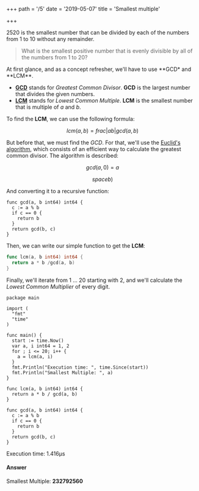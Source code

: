 +++
path = '/5'
date = '2019-05-07'
title = 'Smallest multiple'

+++

2520 is the smallest number that can be divided by each of the numbers from 1 to 10 without any remainder.

> What is the smallest positive number that is evenly divisible by all of the numbers from 1 to 20?

At first glance, and as a concept refresher, we'll have to use **GCD\* and **LCM\*\*.

- **[GCD](https://en.wikipedia.org/wiki/Greatest_common_divisor)**
  stands for _Greatest Common Divisor_. **GCD** is the largest number that divides
  the given numbers.
- **[LCM](https://en.wikipedia.org/wiki/Least_common_multiple)**
  stands for _Lowest Common Multiple_. **LCM** is the smallest number that is multiple
  of _a_ and _b_.

To find the **LCM**, we can use the following formula:

$$
lcm(a,b) =  frac{ | ab | }{gcd(a, b)}
$$

But before that, we must find the _GCD_.
For that, we'll use the [Euclid's algorithm](https://en.wikipedia.org/wiki/Euclidean_algorithm),
which consists of an efficient way to calculate the greatest common divisor. The
algorithm is described:

$$
gcd(a,0) = a
$$

$$
space b)
$$

And converting it to a recursive function:

```go{numberLines: true}
func gcd(a, b int64) int64 {
  c := a % b
  if c == 0 {
    return b
  }
  return gcd(b, c)
}
```

Then, we can write our simple function to get the **LCM**:

```go
func lcm(a, b int64) int64 {
  return a * b /gcd(a, b)
}
```

Finally, we'll iterate from 1 ... 20 starting with 2, and we'll calculate the _Lowest Common Multiplier_ of every digit.

```go{numberLines: 3}
package main

import (
  "fmt"
  "time"
)

func main() {
  start := time.Now()
  var a, i int64 = 1, 2
  for ; i <= 20; i++ {
    a = lcm(a, i)
  }
  fmt.Println("Execution time: ", time.Since(start))
  fmt.Println("Smallest Multiple: ", a)
}

func lcm(a, b int64) int64 {
  return a * b / gcd(a, b)
}

func gcd(a, b int64) int64 {
  c := a % b
  if c == 0 {
    return b
  }
  return gcd(b, c)
}
```

Execution time: 1.416µs

#### Answer

Smallest Multiple: **232792560**
